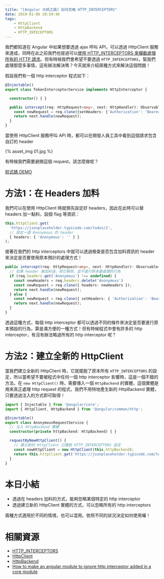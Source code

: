 ```yaml
---
title: "[Angular 大師之路] 如何忽略 HTTP_INTERCEPTORS"
date: 2019-01-06 20:59:46
tags:
	- HttpClient
	- HttpBackend
	- HTTP_INTECEPTORS
---
```


我們都知道在 Angular 中如果想要透過 ajax 呼叫 API，可以透過 HttpClient 服務來達成，同時在此之前我們也提過可以[使用 HTTP_INTERCEPTORS 來攔截處理所有的 HTTP 請求](https://wellwind.idv.tw/blog/2018/11/01/mastering-angular-17-http-interceptors/)。但有時候我們會希望不要透過 `HTTP_INTERCEPTORS`，幫我們處理那麼多事情，這有辦法解決嗎？今天就來介紹兩種方式來解決這個問題！

<!-- more -->

假設我們有一個 http interceptor 程式如下：

```typescript
@Injectable()
export class TokenInterceptorService implements HttpInterceptor {

  constructor() { }

  public intercept(req: HttpRequest<any>, next: HttpHandler): Observable<HttpEvent<any>> {
    const newRequest = req.clone({setHeaders: {'Authorization': 'Bearer fakeToken'}});
    return next.handle(newRequest);
  }
}
```

當使用 HttpClient 服務呼叫 API 時，都可以在開發人員工具中看到這個請求包含自訂的 header

{% asset_img 01.jpg %}

有時候我們需要避開這個 request，該怎麼做呢？

[程式碼 DEMO](https://stackblitz.com/edit/mastering-angular-ignore-http-inteceotors)

# 方法1：在 Headers 加料

我們可以在使用 HttpClient 時就預先設定好 headers，因此在此時可以替 headers 加一點料，設個 flag 等資訊：

```typescript
this.httpClient.get(
  'https://jsonplaceholder.typicode.com/todos/2', 
  // 設定一個 Anonymous 的 header
  { headers: { 'Anonymous': '' } }
);
```

接著在我們的 http interceptors 中就可以透過檢查是否包含加料資訊的 header 來決定是否要使用原本預計的處理方式！

```typescript
public intercept(req: HttpRequest<any>, next: HttpHandler): Observable<HttpEvent<any>> {
  // 如果 header 被加料過，把它移除，並不進行原本要處理的行為
  if (req.headers.get('Anonymous') !== undefined) {
    const newHeaders = req.headers.delete('Anonymous')
    const newRequest = req.clone({ headers: newHeaders });
    return next.handle(newRequest);
  } else {
    const newRequest = req.clone({ setHeaders: { 'Authorization': 'Bearer fakeToken' } });
    return next.handle(newRequest);
  }
}
```

透過這種方式，每個 http interceptor 都可以透過不同的條件來決定是否要進行原本預設的行為，算是滿方便的一種方式！但有時候程式中會有許多的 http interceptor，有沒有辦法略過所有的 http interceptor 呢？

# 方法2：建立全新的 HttpClient

當我們建立全新的 HttpClient 時，它就擺脫了原本所有 `HTTP_INTERCEPTORS` 的設定，所以當希望不要被程式中任何一個 http interceptor 影響時，這是一個不錯的方法，在 `new HttpClient()` 時，需要傳入一個 `HttpBackend` 的實體，這個實體是用來真正處理 http request 的程式，我們不用特地產生新的 HttpBackend 實體，只要透過注入的方式即可取得！

```typescript
import { Injectable } from '@angular/core';
import { HttpClient, HttpBackend } from '@angular/common/http';

@Injectable()
export class AnonymousRequestService {
  // 注入 HttpBackend 實體
  constructor(private httpBackend: HttpBackend) { }

  requestByNewHttpClient() {
    // 建立新的 HttpClient 已擺脫 HTTP_INTERCEPTORS 設定
    const newHttpClient = new HttpClient(this.httpBackend);
    return this.httpClient.get('https://jsonplaceholder.typicode.com/todos/3');
  }
}
```

# 本日小結

- 透過在 headers 加料的方式，能夠忽略某個特定的 http interceptor
- 透過建立新的 HttpClient 實體的方式，可以忽略所有的 http interceptors

兩種方式適用於不同的情境，也可以混用。依照不同的狀況決定如何使用囉！

# 相關資源

- [HTTP_INTERCEPTORS](https://angular.io/api/common/http/HTTP_INTERCEPTORS)
- [HttpClient](https://angular.io/api/common/http/HttpClient)
- [HttpBackend](https://angular.io/api/common/http/HttpBackend)
- [How to make an angular module to ignore http interceptor added in a core module](https://stackoverflow.com/questions/46469349/how-to-make-an-angular-module-to-ignore-http-interceptor-added-in-a-core-module)
